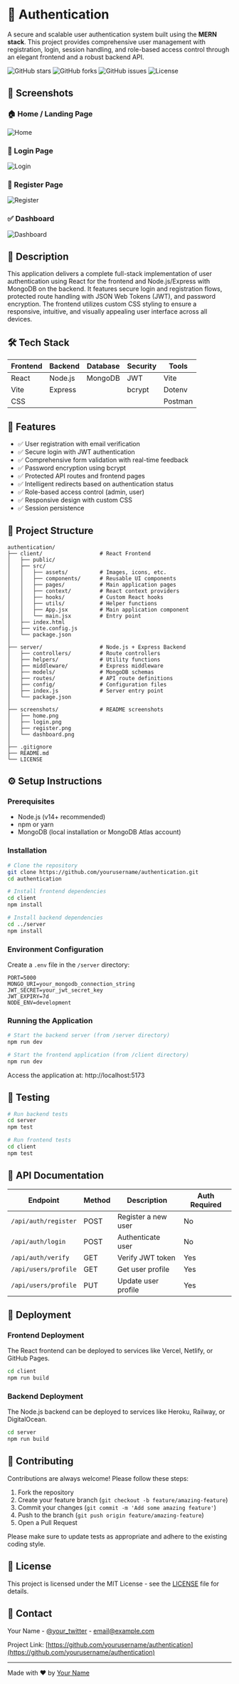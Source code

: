 # 🔐 Authentication

A secure and scalable user authentication system built using the **MERN stack**. This project provides comprehensive user management with registration, login, session handling, and role-based access control through an elegant frontend and a robust backend API.

![GitHub stars](https://img.shields.io/github/stars/yourusername/authentication?style=social)
![GitHub forks](https://img.shields.io/github/forks/yourusername/authentication?style=social)
![GitHub issues](https://img.shields.io/github/issues/yourusername/authentication?style=social)
![License](https://img.shields.io/badge/license-MIT-blue)

## 📸 Screenshots

### 🏠 Home / Landing Page
![Home](screenshots/home.png)

### 🔑 Login Page
![Login](screenshots/login.png)

### 🧾 Register Page
![Register](screenshots/register.png)

### ✅ Dashboard
![Dashboard](screenshots/dashboard.png)

## 📝 Description

This application delivers a complete full-stack implementation of user authentication using React for the frontend and Node.js/Express with MongoDB on the backend. It features secure login and registration flows, protected route handling with JSON Web Tokens (JWT), and password encryption. The frontend utilizes custom CSS styling to ensure a responsive, intuitive, and visually appealing user interface across all devices.

## 🛠️ Tech Stack

| Frontend | Backend | Database | Security | Tools |
|----------|---------|----------|----------|-------|
| React    | Node.js | MongoDB  | JWT      | Vite  |
| Vite     | Express |          | bcrypt   | Dotenv |
| CSS      |         |          |          | Postman |

## 🌟 Features

- ✅ User registration with email verification
- ✅ Secure login with JWT authentication
- ✅ Comprehensive form validation with real-time feedback
- ✅ Password encryption using bcrypt
- ✅ Protected API routes and frontend pages
- ✅ Intelligent redirects based on authentication status
- ✅ Role-based access control (admin, user)
- ✅ Responsive design with custom CSS
- ✅ Session persistence

## 📁 Project Structure

```
authentication/
├── client/                  # React Frontend
│   ├── public/
│   ├── src/
│   │   ├── assets/          # Images, icons, etc.
│   │   ├── components/      # Reusable UI components
│   │   ├── pages/           # Main application pages
│   │   ├── context/         # React context providers
│   │   ├── hooks/           # Custom React hooks
│   │   ├── utils/           # Helper functions
│   │   ├── App.jsx          # Main application component
│   │   └── main.jsx         # Entry point
│   ├── index.html
│   ├── vite.config.js
│   └── package.json
│
├── server/                  # Node.js + Express Backend
│   ├── controllers/         # Route controllers
│   ├── helpers/             # Utility functions
│   ├── middleware/          # Express middleware
│   ├── models/              # MongoDB schemas
│   ├── routes/              # API route definitions
│   ├── config/              # Configuration files
│   ├── index.js             # Server entry point
│   └── package.json
│
├── screenshots/             # README screenshots
│   ├── home.png
│   ├── login.png
│   ├── register.png
│   └── dashboard.png
│
├── .gitignore
├── README.md
└── LICENSE
```

## ⚙️ Setup Instructions

### Prerequisites

- Node.js (v14+ recommended)
- npm or yarn
- MongoDB (local installation or MongoDB Atlas account)

### Installation

```bash
# Clone the repository
git clone https://github.com/yourusername/authentication.git
cd authentication

# Install frontend dependencies
cd client
npm install

# Install backend dependencies
cd ../server
npm install
```

### Environment Configuration

Create a `.env` file in the `/server` directory:

```env
PORT=5000
MONGO_URI=your_mongodb_connection_string
JWT_SECRET=your_jwt_secret_key
JWT_EXPIRY=7d
NODE_ENV=development
```

### Running the Application

```bash
# Start the backend server (from /server directory)
npm run dev

# Start the frontend application (from /client directory)
npm run dev
```

Access the application at: http://localhost:5173

## 🧪 Testing

```bash
# Run backend tests
cd server
npm test

# Run frontend tests
cd client
npm test
```

## 📝 API Documentation

| Endpoint | Method | Description | Auth Required |
|----------|--------|-------------|--------------|
| `/api/auth/register` | POST | Register a new user | No |
| `/api/auth/login` | POST | Authenticate user | No |
| `/api/auth/verify` | GET | Verify JWT token | Yes |
| `/api/users/profile` | GET | Get user profile | Yes |
| `/api/users/profile` | PUT | Update user profile | Yes |

## 🚀 Deployment

### Frontend Deployment
The React frontend can be deployed to services like Vercel, Netlify, or GitHub Pages.

```bash
cd client
npm run build
```

### Backend Deployment
The Node.js backend can be deployed to services like Heroku, Railway, or DigitalOcean.

```bash
cd server
npm run build
```

## 🤝 Contributing

Contributions are always welcome! Please follow these steps:

1. Fork the repository
2. Create your feature branch (`git checkout -b feature/amazing-feature`)
3. Commit your changes (`git commit -m 'Add some amazing feature'`)
4. Push to the branch (`git push origin feature/amazing-feature`)
5. Open a Pull Request

Please make sure to update tests as appropriate and adhere to the existing coding style.

## 📄 License

This project is licensed under the MIT License - see the [LICENSE](LICENSE) file for details.

## 💬 Contact

Your Name - [@your_twitter](https://twitter.com/your_twitter) - email@example.com

Project Link: [https://github.com/yourusername/authentication](https://github.com/yourusername/authentication)

---

Made with ❤️ by [Your Name](https://github.com/yourusername)